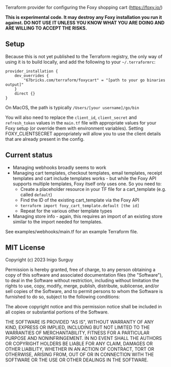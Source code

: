 Terraform provider for configuring the Foxy shopping cart (https://foxy.io/)

__This is experimental code. It may destroy any Foxy installation you run it against. DO NOT USE IT 
UNLESS YOU KNOW WHAT YOU ARE DOING AND ARE WILLING TO ACCEPT THE RISKS.__

## Setup

Because this is not yet published to the Terraform registry, the only way of using it is to 
build locally, and add the following to your `~/.terraformrc`:

```
provider_installation {
    dev_overrides {
        "67bricks.com/terraform/foxycart" = "[path to your go binaries output]"
    }
    direct {}
}
```

On MacOS, the path is typically `/Users/[your username]/go/bin`

You will also need to replace the `client_id`, `client_secret` and `refresh_token` values in the
`main.tf` file with appropriate values for your Foxy setup (or override them with environment 
variables). Setting FOXY_CLIENTSECRET appropriately will allow you to use the client details that 
are already present in the config.

## Current status

* Managing webhooks broadly seems to work
* Managing cart templates, checkout templates, email templates, receipt templates and cart include templates works - 
  but while the Foxy API supports multiple templates, Foxy itself only uses one. So you need to:
  * Create a placeholder resource in your TF file for a cart_template (e.g. called `default`)
  * Find the ID of the existing cart_template via the Foxy API
  * `terraform import foxy_cart_template.default [the id]`
  * Repeat for the various other template types
* Managing store info - again, this requires an import of an existing store similar to the import needed for templates.

See examples/webhooks/main.tf for an example Terraform file.

## MIT License

Copyright (c) 2023 Inigo Surguy

Permission is hereby granted, free of charge, to any person obtaining a copy
of this software and associated documentation files (the "Software"), to deal
in the Software without restriction, including without limitation the rights
to use, copy, modify, merge, publish, distribute, sublicense, and/or sell
copies of the Software, and to permit persons to whom the Software is
furnished to do so, subject to the following conditions:

The above copyright notice and this permission notice shall be included in all
copies or substantial portions of the Software.

THE SOFTWARE IS PROVIDED "AS IS", WITHOUT WARRANTY OF ANY KIND, EXPRESS OR
IMPLIED, INCLUDING BUT NOT LIMITED TO THE WARRANTIES OF MERCHANTABILITY,
FITNESS FOR A PARTICULAR PURPOSE AND NONINFRINGEMENT. IN NO EVENT SHALL THE
AUTHORS OR COPYRIGHT HOLDERS BE LIABLE FOR ANY CLAIM, DAMAGES OR OTHER
LIABILITY, WHETHER IN AN ACTION OF CONTRACT, TORT OR OTHERWISE, ARISING FROM,
OUT OF OR IN CONNECTION WITH THE SOFTWARE OR THE USE OR OTHER DEALINGS IN THE
SOFTWARE.